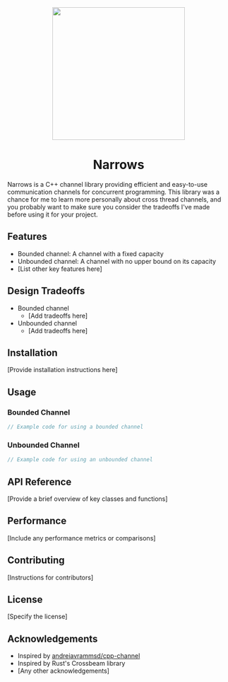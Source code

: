 <div align="center">
  <img src="https://github.com/nwad123/narrows/blob/main/doc/img/NarrowsGemini.png" width=300>

  <h1>
    Narrows
  </h1>
</div>

Narrows is a C++ channel library providing efficient and easy-to-use communication channels for concurrent programming. This library was a chance for me to learn more personally about cross thread channels, and you probably want to make sure you consider the tradeoffs I've made before using it for your project.

## Features

- Bounded channel: A channel with a fixed capacity
- Unbounded channel: A channel with no upper bound on its capacity
- [List other key features here]

## Design Tradeoffs

- Bounded channel
  - [Add tradeoffs here]
- Unbounded channel
  - [Add tradeoffs here]

## Installation

[Provide installation instructions here]

## Usage

### Bounded Channel

```cpp
// Example code for using a bounded channel
```

### Unbounded Channel

```cpp
// Example code for using an unbounded channel
```

## API Reference

[Provide a brief overview of key classes and functions]

## Performance

[Include any performance metrics or comparisons]

## Contributing

[Instructions for contributors]

## License

[Specify the license]

## Acknowledgements

- Inspired by [andreiavrammsd/cpp-channel](https://github.com/andreiavrammsd/cpp-channel)
- Inspired by Rust's Crossbeam library
- [Any other acknowledgements]

